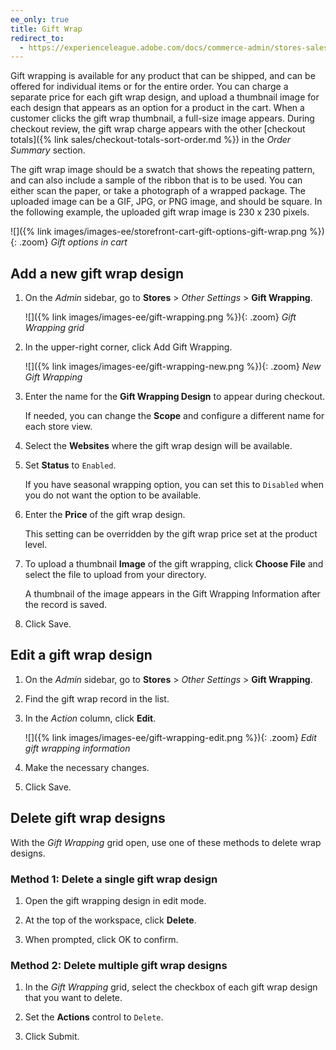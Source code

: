 ```yaml
---
ee_only: true
title: Gift Wrap
redirect_to:
  - https://experienceleague.adobe.com/docs/commerce-admin/stores-sales/point-of-purchase/cart/cart-configuration.html#gift-wrap
---
```


Gift wrapping is available for any product that can be shipped, and can be offered for individual items or for the entire order. You can charge a separate price for each gift wrap design, and upload a thumbnail image for each design that appears as an option for a product in the cart. When a customer clicks the gift wrap thumbnail, a full-size image appears. During checkout review, the gift wrap charge appears with the other [checkout totals]({% link sales/checkout-totals-sort-order.md %}) in the _Order Summary_ section.

The gift wrap image should be a swatch that shows the repeating pattern, and can also include a sample of the ribbon that is to be used. You can either scan the paper, or take a photograph of a wrapped package. The uploaded image can be a GIF, JPG, or PNG image, and should be square. In the following example, the uploaded gift wrap image is 230 x 230 pixels.

![]({% link images/images-ee/storefront-cart-gift-options-gift-wrap.png %}){: .zoom}
_Gift options in cart_

## Add a new gift wrap design

1. On the _Admin_ sidebar, go to **Stores** > _Other Settings_ > **Gift Wrapping**.

   ![]({% link images/images-ee/gift-wrapping.png %}){: .zoom}
   _Gift Wrapping grid_

1. In the upper-right corner, click <span class="btn">Add Gift Wrapping</span>.

   ![]({% link images/images-ee/gift-wrapping-new.png %}){: .zoom}
   _New Gift Wrapping_

1. Enter the name for the **Gift Wrapping Design** to appear during checkout.

   If needed, you can change the **Scope** and configure a different name for each store view.

1. Select the **Websites** where the gift wrap design will be available.

1. Set **Status** to `Enabled`.

   If you have seasonal wrapping option, you can set this to `Disabled` when you do not want the option to be available.

1. Enter the **Price** of the gift wrap design.

   This setting can be overridden by the gift wrap price set at the product level.

1. To upload a thumbnail **Image** of the gift wrapping, click **Choose File** and select the file to upload from your directory.

   A thumbnail of the image appears in the Gift Wrapping Information after the record is saved.

1. Click <span class="btn">Save</span>.

## Edit a gift wrap design

1. On the _Admin_ sidebar, go to **Stores** > _Other Settings_ > **Gift Wrapping**.

1. Find the gift wrap record in the list.

1. In the _Action_ column, click **Edit**.

   ![]({% link images/images-ee/gift-wrapping-edit.png %}){: .zoom}
   _Edit gift wrapping information_

1. Make the necessary changes.

1. Click <span class="btn">Save</span>.

## Delete gift wrap designs

With the _Gift Wrapping_ grid open, use one of these methods to delete wrap designs.

### Method 1: Delete a single gift wrap design

1. Open the gift wrapping design in edit mode.

1. At the top of the workspace, click **Delete**.

1. When prompted, click <span class="btn">OK</span> to confirm.

### Method 2: Delete multiple gift wrap designs

1. In the _Gift Wrapping_ grid, select the checkbox of each gift wrap design that you want to delete.

1. Set the **Actions** control to `Delete`.

1. Click <span class="btn">Submit</span>.
